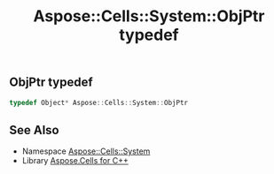 ﻿---
title: Aspose::Cells::System::ObjPtr typedef
linktitle: ObjPtr
second_title: Aspose.Cells for C++ API Reference
description: 'How to use Aspose::Cells::System::ObjPtr typedef in C++.'
type: docs
weight: 100
url: /cpp/aspose.cells.system/objptr/
---
## ObjPtr typedef




```cpp
typedef Object* Aspose::Cells::System::ObjPtr
```

## See Also

* Namespace [Aspose::Cells::System](../)
* Library [Aspose.Cells for C++](../../)

